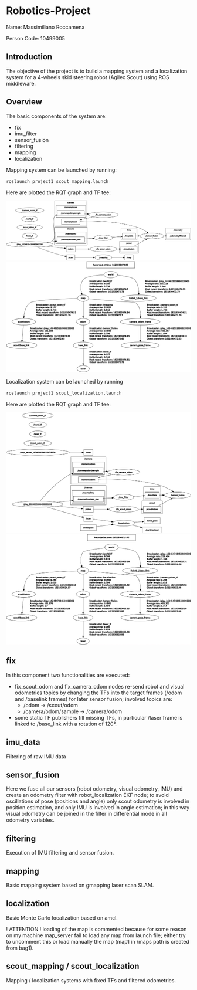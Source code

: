 # Robotics-Project

Name: Massimiliano Roccamena

Person Code: 10499005

## Introduction

The objective of the project is to build a mapping system and a localization system for a 4-wheels skid steering robot (Agilex Scout) using ROS middleware.

## Overview

The basic components of the system are:

- fix
- imu_filter
- sensor_fusion
- filtering
- mapping
- localization

Mapping system can be launched by running:

```bash
roslaunch project1 scout_mapping.launch
```

Here are plotted the RQT graph and TF tee:

![RQT graph](./imgs/graph-mapping.png)
![TF tree](./imgs/tree-mapping.png)

Localization system can be launched by running

```bash
roslaunch project1 scout_localization.launch
```

Here are plotted the RQT graph and TF tee:

![RQT graph](./imgs/graph-localization.png)
![TF tree](./imgs/tree-localization.png)

## fix

In this component two functionalities are executed:

- fix_scout_odom and fix_camera_odom nodes re-send robot and visual odometries topics by changing the TFs into the target frames (/odom and /baselink frames) for later sensor fusion; involved topics are:
  - /odom		 ->  /scout/odom
  - /camera/odom/sample  ->  /camera/odom
- some static TF publishers fill missing TFs, in particular /laser frame is linked to /base_link with a rotation of 120°.

## imu_data

Filtering of raw IMU data

## sensor_fusion

Here we fuse all our sensors (robot odometry, visual odometry, IMU) and create an odometry filter with robot_localization EKF node; to avoid oscillations of pose (positions and angle) only scout odometry is involved in position estimation, and only IMU is involved in angle estimation; in this way visual odometry can be joined in the filter in differential mode in all odometry variables.

## filtering

Execution of IMU filtering and sensor fusion.

## mapping

Basic mapping system based on gmapping laser scan SLAM.

## localization

Basic Monte Carlo localization based on amcl.

! ATTENTION ! loading of the map is commented because for some reason on my machine map_server fail to load any map from launch file; either try to uncomment this or load manually the map (map1 in /maps path is created from bag1).

## scout_mapping / scout_localization

Mapping / localization systems with fixed TFs and filtered odometries.